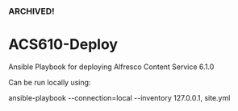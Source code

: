 ### ARCHIVED!

# ACS610-Deploy
Ansible Playbook for deploying Alfresco Content Service 6.1.0

Can be run locally using:

ansible-playbook --connection=local --inventory 127.0.0.1, site.yml

